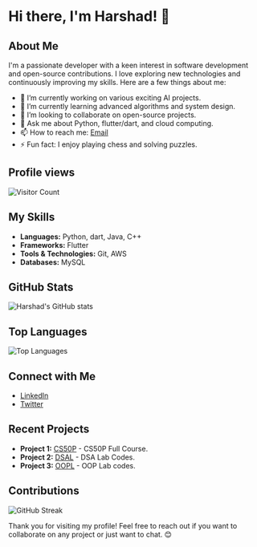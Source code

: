 
# Hi there, I'm Harshad! 👋

## About Me
I'm a passionate developer with a keen interest in software development and open-source contributions. I love exploring new technologies and continuously improving my skills. Here are a few things about me:

- 🔭 I’m currently working on various exciting AI projects.
- 🌱 I’m currently learning advanced algorithms and system design.
- 👯 I’m looking to collaborate on open-source projects.
- 💬 Ask me about Python, flutter/dart, and cloud computing.
- 📫 How to reach me: [Email](mailto:harshadgd9016@gmail.com)
- ⚡ Fun fact: I enjoy playing chess and solving puzzles.

## Profile views
![Visitor Count](https://profile-counter.glitch.me/{harshad018}/count.svg)


## My Skills
- **Languages:** Python, dart, Java, C++
- **Frameworks:** Flutter
- **Tools & Technologies:** Git,  AWS
- **Databases:** MySQL

## GitHub Stats
![Harshad's GitHub stats](https://github-readme-stats.vercel.app/api?username=harshad018&show_icons=true&theme=radical)

## Top Languages
![Top Languages](https://github-readme-stats.vercel.app/api/top-langs/?username=harshad018&layout=compact&theme=radical)

## Connect with Me
- [LinkedIn](https://www.linkedin.com/in/harshadg9016)
- [Twitter](https://twitter.com/HarshadGD)


## Recent Projects
- **Project 1:** [CS50P](https://github.com/harshad018/CS50P) - CS50P Full Course.
- **Project 2:** [DSAL](https://github.com/harshad018/DSAL) - DSA Lab Codes.
- **Project 3:** [OOPL](https://github.com/harshad018/OOP-Lab) - OOP Lab codes.
## Contributions
![GitHub Streak](https://github-readme-streak-stats.herokuapp.com/?user=harshad018&theme=radical)

Thank you for visiting my profile! Feel free to reach out if you want to collaborate on any project or just want to chat. 😊
